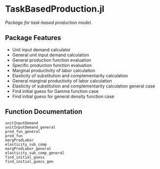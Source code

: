 # TaskBasedProduction.jl

*Package for task-based production model.*

## Package Features

- Unit input demand calculator
- General unit input demand calculation
- General production function evaluation
- Specific production function evaluation
- Marginal productivity of labor calculation
- Elasticity of substitution and complementarity calculation
- General marginal productivity of labor calculation
- Elasticity of substitution and complementarity calculation general case
- Find initial guess for Gamma function case 
- Find initial guess for general density function case

## Function Documentation

```@docs
unitInputDemand
unitInputDemand_general
prod_fun_general
prod_fun
margProdLabor
elasticity_sub_comp
margProdLabor_general
elasticity_sub_comp_general
find_initial_guess
find_initial_guess_gen
```